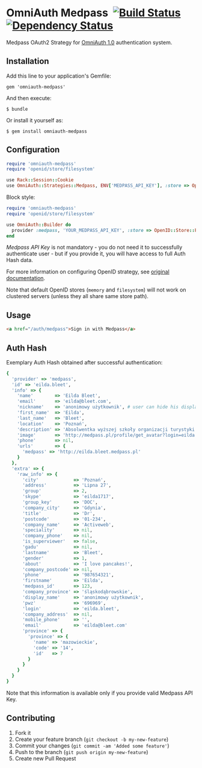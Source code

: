 # OmniAuth Medpass &nbsp;[![Build Status](https://secure.travis-ci.org/connectmedica/omniauth-medpass.png)][travis]&nbsp;[![Dependency Status](https://gemnasium.com/connectmedica/omniauth-medpass.png?travis)][gemnasium]

Medpass OAuth2 Strategy for [OmniAuth 1.0](https://github.com/intridea/omniauth) authentication system.

[travis]: http://travis-ci.org/connectmedica/omniauth-medpass
[gemnasium]: https://gemnasium.com/connectmedica/omniauth-medpass

## Installation

Add this line to your application's Gemfile:

    gem 'omniauth-medpass'

And then execute:

    $ bundle

Or install it yourself as:

    $ gem install omniauth-medpass

## Configuration

```ruby
require 'omniauth-medpass'
require 'openid/store/filesystem'

use Rack::Session::Cookie
use OmniAuth::Strategies::Medpass, ENV['MEDPASS_API_KEY'], :store => OpenID::Store::Filesystem.new('/tmp')
```

Block style:

```ruby
require 'omniauth-medpass'
require 'openid/store/filesystem'

use OmniAuth::Builder do
  provider :medpass, 'YOUR_MEDPASS_API_KEY', :store => OpenID::Store::Filesystem.new('/tmp')
end
```

*Medpass API Key* is not mandatory - you do not need it to successfully authenticate user - but if you provide it, you will have access to full Auth Hash data.

For more information on configuring OpenID strategy, see [original documentation](https://github.com/intridea/omniauth-openid).

Note that default OpenID stores (`memory` and `filesystem`) will not work on clustered servers (unless they all share same store path).

## Usage

```html
<a href="/auth/medpass">Sign in with Medpass</a>
```

## Auth Hash

Exemplary Auth Hash obtained after successful authentication:

```ruby
{
  'provider' => 'medpass',
  'id' => 'eilda.bleet',
  'info' => {
    'name'        => 'Eilda Bleet',
    'email'       => 'eilda@bleet.com',
    'nickname'    => 'anonimowy użytkownik', # user can hide his display_name
    'first_name'  => 'Eilda',
    'last_name'   => 'Bleet',
    'location'    => 'Poznań',
    'description' => 'Absolwentka wyższej szkoły organizacji turystyki i hotelarstwa.',
    'image'       => 'http://medpass.pl/profile/get_avatar?login=eilda.bleet&size=small',
    'phone'       => nil,
    'urls'        => {
      'medpass' => 'http://eilda.bleet.medpass.pl'
    }
  },
  'extra' => {
    'raw_info' => {
      'city'             => 'Poznań',
      'address'          => 'Lipna 27',
      'group'            => 2,
      'skype'            => 'eilda1717',
      'group_key'        => 'DOC',
      'company_city'     => 'Gdynia',
      'title'            => 'Dr',
      'postcode'         => '01-234',
      'company_name'     => 'Activeweb',
      'speciality'       => nil,
      'company_phone'    => nil,
      'is_superviewer'   => false,
      'gadu'             => nil,
      'lastname'         => 'Bleet',
      'gender'           => 1,
      'about'            => 'I love pancakes!',
      'company_postcode' => nil,
      'phone'            => '987654321',
      'firstname'        => 'Eilda',
      'medpass_id'       => 123,
      'company_province' => 'śląskodąbrowskie',
      'display_name'     => 'anonimowy użytkownik',
      'pwz'              => '696969',
      'login'            => 'eilda.bleet',
      'company_address'  => nil,
      'mobile_phone'     => '',
      'email'            => 'eilda@bleet.com'
      'province' => {
        'province' => {
          'name' => 'mazowieckie',
          'code' => '14',
          'id'   => 7
        }
      }
    }
  }
}
```

Note that this information is available only if you provide valid Medpass API Key.

## Contributing

1. Fork it
2. Create your feature branch (`git checkout -b my-new-feature`)
3. Commit your changes (`git commit -am 'Added some feature'`)
4. Push to the branch (`git push origin my-new-feature`)
5. Create new Pull Request
